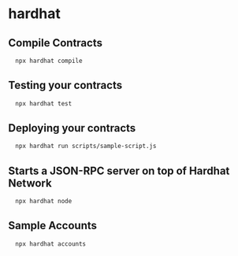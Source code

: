 # hardhat

## Compile Contracts
```zsh
  npx hardhat compile
```

## Testing your contracts
```zsh
  npx hardhat test
```

## Deploying your contracts
```zsh
  npx hardhat run scripts/sample-script.js
```
## Starts a JSON-RPC server on top of Hardhat Network
```zsh
  npx hardhat node
```

## Sample Accounts
```zsh
  npx hardhat accounts
```
